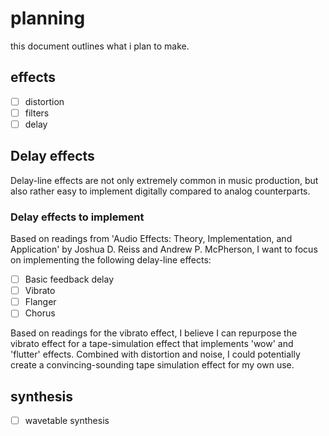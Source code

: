 # planning

this document outlines what i plan to make.

## effects

- [ ] distortion
- [ ] filters
- [ ] delay

## Delay effects

Delay-line effects are not only extremely common in music production, but also rather easy to implement digitally compared to analog counterparts.

### Delay effects to implement

Based on readings from 'Audio Effects: Theory, Implementation, and Application' by Joshua D. Reiss and Andrew P. McPherson, I want to focus on implementing the following delay-line effects:

- [ ] Basic feedback delay
- [ ] Vibrato
- [ ] Flanger
- [ ] Chorus

Based on readings for the vibrato effect, I believe I can repurpose the vibrato effect for a tape-simulation effect that implements 'wow' and 'flutter' effects. Combined with distortion and noise, I could potentially create a convincing-sounding tape simulation effect for my own use.

## synthesis

- [ ] wavetable synthesis

